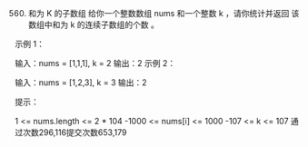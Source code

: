 560. 和为 K 的子数组
     给你一个整数数组 nums 和一个整数 k ，请你统计并返回 该数组中和为 k 的连续子数组的个数 。



示例 1：

输入：nums = [1,1,1], k = 2
输出：2
示例 2：

输入：nums = [1,2,3], k = 3
输出：2


提示：

1 <= nums.length <= 2 * 104
-1000 <= nums[i] <= 1000
-107 <= k <= 107
通过次数296,116提交次数653,179

